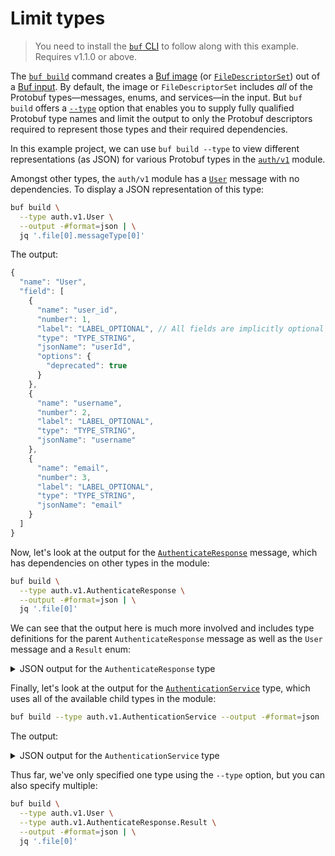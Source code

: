 # Limit types

> You need to install the [`buf` CLI][install] to follow along with this example. Requires v1.1.0 or
> above.

The [`buf build`][build] command creates a [Buf image][image] (or
[`FileDescriptorSet`][filedescriptorset]) out of a [Buf input][input]. By default, the image or
`FileDescriptorSet` includes _all_ of the Protobuf types—messages, enums, and services—in the input.
But `buf build` offers a [`--type`][type] option that enables you to supply fully qualified Protobuf
type names and limit the output to only the Protobuf descriptors required to represent those types
and their required dependencies.

In this example project, we can use `buf build --type` to view different representations (as JSON)
for various Protobuf types in the [`auth/v1`](./auth/v1) module.

Amongst other types, the `auth/v1` module has a [`User`](./auth/v1#L5-9) message with no
dependencies. To display a JSON representation of this type:

```sh
buf build \
  --type auth.v1.User \
  --output -#format=json | \
  jq '.file[0].messageType[0]'
```

The output:

```javascript
{
  "name": "User",
  "field": [
    {
      "name": "user_id",
      "number": 1,
      "label": "LABEL_OPTIONAL", // All fields are implicitly optional in proto3
      "type": "TYPE_STRING",
      "jsonName": "userId",
      "options": {
        "deprecated": true
      }
    },
    {
      "name": "username",
      "number": 2,
      "label": "LABEL_OPTIONAL",
      "type": "TYPE_STRING",
      "jsonName": "username"
    },
    {
      "name": "email",
      "number": 3,
      "label": "LABEL_OPTIONAL",
      "type": "TYPE_STRING",
      "jsonName": "email"
    }
  ]
}
```

Now, let's look at the output for the [`AuthenticateResponse`](./auth/v1#L18-30) message, which
has dependencies on other types in the module:

```sh
buf build \
  --type auth.v1.AuthenticateResponse \
  --output -#format=json | \
  jq '.file[0]'
```

We can see that the output here is much more involved and includes type definitions for the parent
`AuthenticateResponse` message as well as the `User` message and a `Result` enum:

<details>
 <summary>JSON output for the <code>AuthenticateResponse</code> type</summary>

```json
{
  "name": "auth/v1/auth.proto",
  "package": "auth.v1",
  "messageType": [
    {
      "name": "User",
      "field": [
        {
          "name": "user_id",
          "number": 1,
          "label": "LABEL_OPTIONAL",
          "type": "TYPE_STRING",
          "jsonName": "userId",
          "options": {
            "deprecated": true
          }
        },
        {
          "name": "username",
          "number": 2,
          "label": "LABEL_OPTIONAL",
          "type": "TYPE_STRING",
          "jsonName": "username"
        },
        {
          "name": "email",
          "number": 3,
          "label": "LABEL_OPTIONAL",
          "type": "TYPE_STRING",
          "jsonName": "email"
        }
      ]
    },
    {
      "name": "AuthenticateResponse",
      "field": [
        {
          "name": "result",
          "number": 1,
          "label": "LABEL_OPTIONAL",
          "type": "TYPE_ENUM",
          "typeName": ".auth.v1.AuthenticateResponse.Result",
          "jsonName": "result"
        },
        {
          "name": "user",
          "number": 2,
          "label": "LABEL_OPTIONAL",
          "type": "TYPE_MESSAGE",
          "typeName": ".auth.v1.User",
          "jsonName": "user"
        }
      ],
      "enumType": [
        {
          "name": "Result",
          "value": [
            {
              "name": "RESULT_UNSPECIFIED",
              "number": 0
            },
            {
              "name": "RESULT_AUTHENTICATION_SUCCESS",
              "number": 1
            },
            {
              "name": "RESULT_USER_NOT_FOUND",
              "number": 2
            },
            {
              "name": "RESULT_MALFORMED_REQUEST",
              "number": 3
            },
            {
              "name": "RESULT_AUTHENTICATION_FAILED",
              "number": 4
            },
            {
              "name": "RESULT_INCORRECT_PASSWORD",
              "number": 5,
              "options": {
                "deprecated": true
              }
            }
          ]
        }
      ]
    }
  ],
  "syntax": "proto3",
  "bufExtension": {
    "isImport": false,
    "isSyntaxUnspecified": false
  }
}
```
</details>

Finally, let's look at the output for the [`AuthenticationService`](./auth/v1#L32-34) type, which
uses all of the available child types in the module:

```sh
buf build --type auth.v1.AuthenticationService --output -#format=json | jq '.file[0]'
```

The output:

<details>
 <summary>JSON output for the <code>AuthenticationService</code> type</summary>

```json
{
  "name": "auth/v1/auth.proto",
  "package": "auth.v1",
  "messageType": [
    {
      "name": "User",
      "field": [
        {
          "name": "user_id",
          "number": 1,
          "label": "LABEL_OPTIONAL",
          "type": "TYPE_STRING",
          "jsonName": "userId",
          "options": {
            "deprecated": true
          }
        },
        {
          "name": "username",
          "number": 2,
          "label": "LABEL_OPTIONAL",
          "type": "TYPE_STRING",
          "jsonName": "username"
        },
        {
          "name": "email",
          "number": 3,
          "label": "LABEL_OPTIONAL",
          "type": "TYPE_STRING",
          "jsonName": "email"
        }
      ]
    },
    {
      "name": "AuthenticateRequest",
      "field": [
        {
          "name": "user_id",
          "number": 1,
          "label": "LABEL_OPTIONAL",
          "type": "TYPE_STRING",
          "jsonName": "userId",
          "options": {
            "deprecated": true
          }
        },
        {
          "name": "username",
          "number": 2,
          "label": "LABEL_OPTIONAL",
          "type": "TYPE_STRING",
          "jsonName": "username"
        },
        {
          "name": "email",
          "number": 3,
          "label": "LABEL_OPTIONAL",
          "type": "TYPE_STRING",
          "jsonName": "email"
        },
        {
          "name": "password",
          "number": 4,
          "label": "LABEL_OPTIONAL",
          "type": "TYPE_STRING",
          "jsonName": "password"
        }
      ]
    },
    {
      "name": "AuthenticateResponse",
      "field": [
        {
          "name": "result",
          "number": 1,
          "label": "LABEL_OPTIONAL",
          "type": "TYPE_ENUM",
          "typeName": ".auth.v1.AuthenticateResponse.Result",
          "jsonName": "result"
        },
        {
          "name": "user",
          "number": 2,
          "label": "LABEL_OPTIONAL",
          "type": "TYPE_MESSAGE",
          "typeName": ".auth.v1.User",
          "jsonName": "user"
        }
      ],
      "enumType": [
        {
          "name": "Result",
          "value": [
            {
              "name": "RESULT_UNSPECIFIED",
              "number": 0
            },
            {
              "name": "RESULT_AUTHENTICATION_SUCCESS",
              "number": 1
            },
            {
              "name": "RESULT_USER_NOT_FOUND",
              "number": 2
            },
            {
              "name": "RESULT_MALFORMED_REQUEST",
              "number": 3
            },
            {
              "name": "RESULT_AUTHENTICATION_FAILED",
              "number": 4
            },
            {
              "name": "RESULT_INCORRECT_PASSWORD",
              "number": 5,
              "options": {
                "deprecated": true
              }
            }
          ]
        }
      ]
    }
  ],
  "service": [
    {
      "name": "AuthenticationService",
      "method": [
        {
          "name": "Authenticate",
          "inputType": ".auth.v1.AuthenticateRequest",
          "outputType": ".auth.v1.AuthenticateResponse",
          "options": {}
        }
      ]
    }
  ],
  "syntax": "proto3",
  "bufExtension": {
    "isImport": false,
    "isSyntaxUnspecified": false
  }
}
```
</details>

Thus far, we've only specified one type using the `--type` option, but you can also specify
multiple:

```sh
buf build \
  --type auth.v1.User \
  --type auth.v1.AuthenticateResponse.Result \
  --output -#format=json | \
  jq '.file[0]'
```

[build]: https://docs.buf.build/build/usage
[filedescriptorset]: https://github.com/protocolbuffers/protobuf/blob/master/src/google/protobuf/descriptor.proto
[image]: https://docs.buf.build/reference/images
[input]: https://docs.buf.build/reference/inputs
[install]: https://docs.buf.build/installation
[type]: https://docs.buf.build/build/usage#limit-to-specific-types
